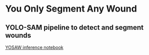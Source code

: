 # You Only Segment Any Wound
## YOLO-SAM pipeline to detect and segment wounds

[YOSAW inference notebook](https://colab.research.google.com/drive/1ffP4rRIwIyaHgDDoNJMheDxJRUtb-heh?usp=drive_link)
